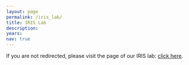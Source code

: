```yaml
---
layout: page
permalink: /iris_lab/
title: IRIS Lab
description: 
years: 
nav: true
---
```



<html lang="en">
<head>
    <meta charset="UTF-8">
    <title>Redirecting...</title>
    <script>
        // Redirects immediately to the specified URL
        window.location.href = "https://asu-iris.github.io/";
    </script>
</head>
<body>
    <p>If you are not redirected, please visit the page of our IRIS lab: <a href="https://asu-iris.github.io/" target="_blank">click here</a>.</p>
</body>
</html>
